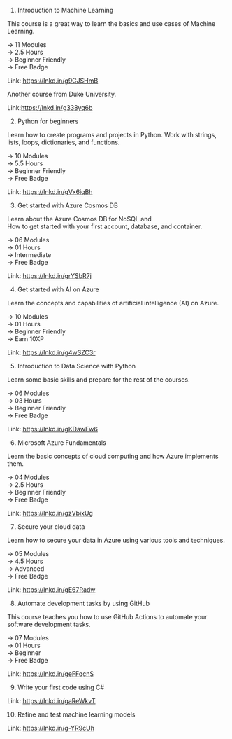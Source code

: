 1. Introduction to Machine Learning  
  
This course is a great way to learn the basics and use cases of Machine Learning.  
  
→ 11 Modules  
→ 2.5 Hours  
→ Beginner Friendly  
→ Free Badge  
  
Link: https://lnkd.in/g9CJSHmB  
  
Another course from Duke University.  
  
Link:https://lnkd.in/g338yq6b  
  
2. Python for beginners  
  
Learn how to create programs and projects in Python. Work with strings, lists, loops, dictionaries, and functions.  
  
→ 10 Modules  
→ 5.5 Hours  
→ Beginner Friendly  
→ Free Badge  
  
Link: https://lnkd.in/gVx6iqBh  
  
3. Get started with Azure Cosmos DB  
  
Learn about the Azure Cosmos DB for NoSQL and  
How to get started with your first account, database, and container.  
  
→ 06 Modules  
→ 01 Hours  
→ Intermediate  
→ Free Badge  
  
Link: https://lnkd.in/grYSbR7j  
  
4. Get started with AI on Azure  
  
Learn the concepts and capabilities of artificial intelligence (AI) on Azure.  
  
→ 10 Modules  
→ 01 Hours  
→ Beginner Friendly  
→ Earn 10XP  
  
Link: https://lnkd.in/g4wSZC3r  
  
5. Introduction to Data Science with Python  
  
Learn some basic skills and prepare for the rest of the courses.  
  
→ 06 Modules  
→ 03 Hours  
→ Beginner Friendly  
→ Free Badge  
  
Link: https://lnkd.in/gKDawFw6  
  
6. Microsoft Azure Fundamentals  
  
Learn the basic concepts of cloud computing and how Azure implements them.  
  
→ 04 Modules  
→ 2.5 Hours  
→ Beginner Friendly  
→ Free Badge  
  
Link: https://lnkd.in/gzVbixUg  
  
7. Secure your cloud data  
  
Learn how to secure your data in Azure using various tools and techniques.  
  
→ 05 Modules  
→ 4.5 Hours  
→ Advanced  
→ Free Badge  
  
Link: https://lnkd.in/gE67Radw  
  
8. Automate development tasks by using GitHub  
  
This course teaches you how to use GitHub Actions to automate your software development tasks.  
  
→ 07 Modules  
→ 01 Hours  
→ Beginner  
→ Free Badge  
  
Link: https://lnkd.in/geFFqcnS  
  
9. Write your first code using C#  
  
Link: https://lnkd.in/gaReWkvT  
  
10. Refine and test machine learning models  
  
Link: https://lnkd.in/g-YR9cUh
